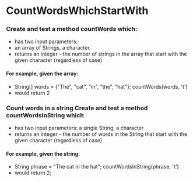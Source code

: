 # CountWordsWhichStartWith

### Create and test a method countWords which:
- has two input parameters:
- an array of Strings, a character
- returns an integer - the number of strings in the array that start with the given character (regardless of case)

#### For example, given the array:
- String[] words = {"The", "cat", "in", "the", "hat"};
  countWords(words, 't')
- would return 2

### Count words in a string Create and test a method countWordsInString which
- has two input parameters:
  a single String, a character
- returns an integer - the number of words in the String that start with the given character (regardless of case)

#### For example, given the string:
- String phrase = "The cat in the hat";
  countWordsInString(phrase, 't')
- would return 2;

